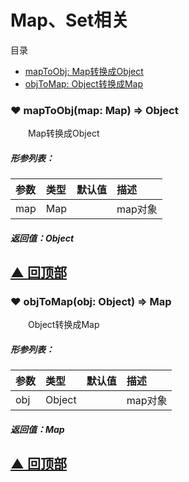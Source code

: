 # Map、Set相关

<span id="top">目录</span>
* [ mapToObj: Map转换成Object](#mapToObj)
* [ objToMap: Object转换成Map](#objToMap)


### <span id="mapToObj">♥ mapToObj(map: Map) => Object</span>

&emsp;&emsp;Map转换成Object

##### 形参列表：
| 参数 | 类型  |  默认值         | 描述 |
| :--- | :---- | :------------- |:---- |
| map | Map |  | map对象 |


##### 返回值：Object



[▲ 回顶部](#top)
---

### <span id="objToMap">♥ objToMap(obj: Object) => Map</span>

&emsp;&emsp;Object转换成Map

##### 形参列表：
| 参数 | 类型  |  默认值         | 描述 |
| :--- | :---- | :------------- |:---- |
| obj | Object |  | map对象 |


##### 返回值：Map



[▲ 回顶部](#top)
---
